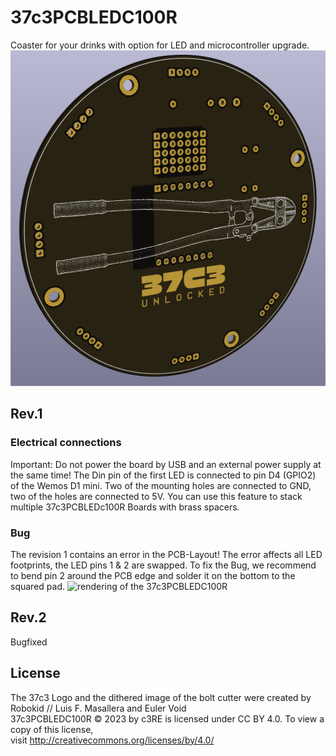 # 37c3PCBLEDC100R
Coaster for your drinks with option for LED and microcontroller upgrade.
![rendering of the 37c3PCBLEDC100R](https://github.com/c3re/37c3PCBLEDC100R/blob/master/Rev.1/37c3PCBLEDC100R_rendered.png)
## Rev.1
### Electrical connections
Important: Do not power the board by USB and an external power supply at the same time!
The Din pin of the first LED is connected to pin D4 (GPIO2) of the Wemos D1 mini. Two of the mounting holes are connected to GND, two of the holes are connected to 5V. You can use this feature to stack multiple 37c3PCBLEDc100R Boards with brass spacers.
### Bug
The revision 1 contains an error in the PCB-Layout! The error affects all LED footprints, the LED pins 1 & 2 are swapped. To fix the Bug, we recommend to bend pin 2 around the PCB edge and solder it on the bottom to the squared pad.
![rendering of the 37c3PCBLEDC100R](https://github.com/c3re/37c3PCBLEDC100R/blob/master/Rev.1/Bugfix_Rev.1.jpg)
## Rev.2
Bugfixed

## License
The 37c3 Logo and the dithered image of the bolt cutter were created by Robokid // Luis F. Masallera and Euler Void \
37c3PCBLEDC100R © 2023 by c3RE is licensed under CC BY 4.0. To view a copy of this license, \
visit http://creativecommons.org/licenses/by/4.0/
